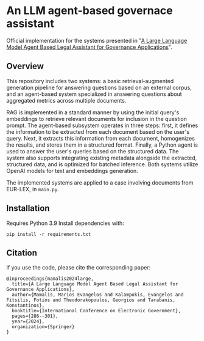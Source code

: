 # An LLM agent-based governace assistant
Official implementation for the systems presented in "[A Large Language Model Agent Based Legal Assistant for Governance Applications](https://doi.org/10.1007/978-3-031-70274-7_18)".

## Overview
This repository includes two systems: a basic retrieval-augmented generation pipeline for answering questions based on an external corpus, and an agent-based system specialized in answering questions about aggregated metrics across multiple documents.  

RAG is implemented in a standard manner by using the initial query's embeddings to retrieve relevant documents for inclusion in the question prompt. The agent-based subsystem operates in three steps: first, it defines the information to be extracted from each document based on the user's query. Next, it extracts this information from each document, homogenizes the results, and stores them in a structured format. Finally, a Python agent is used to answer the user's queries based on the structured data. The system also supports integrating existing metadata alongside the extracted, structured data, and is optimized for batched inference. Both systems utilize OpenAI models for text and embeddings generation.

The implemented systems are applied to a case involving documents from EUR-LEX, in `main.py`. 

## Installation
Requires Python 3.9
Install dependencies with:
```
pip install -r requirements.txt
```

## Citation
If you use the code, please cite the corresponding paper:  
```
@inproceedings{mamalis2024large,
  title={A Large Language Model Agent Based Legal Assistant for Governance Applications},
  author={Mamalis, Marios Evangelos and Kalampokis, Evangelos and Fitsilis, Fotios and Theodorakopoulos, Georgios and Tarabanis, Konstantinos},
  booktitle={International Conference on Electronic Government},
  pages={286--301},
  year={2024},
  organization={Springer}
}
```
